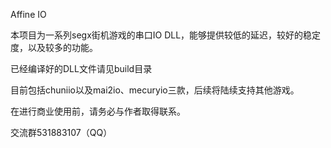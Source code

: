 Affine IO

本项目为一系列segx街机游戏的串口IO DLL，能够提供较低的延迟，较好的稳定度，以及较多的功能。

已经编译好的DLL文件请见build目录

目前包括chuniio以及mai2io、mecuryio三款，后续将陆续支持其他游戏。

在进行商业使用前，请务必与作者取得联系。

交流群531883107（QQ）
